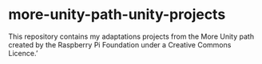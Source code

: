 # more-unity-path-unity-projects
This repository contains my adaptations  projects   from the More Unity path created by the Raspberry Pi Foundation under a Creative Commons Licence.’

